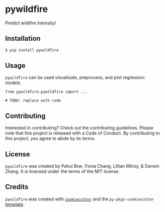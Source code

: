# pywildfire

Predict wildfire intensity!

## Installation

```bash
$ pip install pywildfire
```

## Usage

`pywildfire` can be used visualizate, preprocess, and plot regression models. 

``` 
from pywildfire.pywildfire import ... 

# TODO: replace with code 

```

## Contributing

Interested in contributing? Check out the contributing guidelines. Please note that this project is released with a Code of Conduct. By contributing to this project, you agree to abide by its terms.

## License

`pywildfire` was created by Pahul Brar, Fiona Chang, Lillian Milroy, & Darwin Zhang. It is licensed under the terms of the MIT license.

## Credits

`pywildfire` was created with [`cookiecutter`](https://cookiecutter.readthedocs.io/en/latest/) and the `py-pkgs-cookiecutter` [template](https://github.com/py-pkgs/py-pkgs-cookiecutter).
